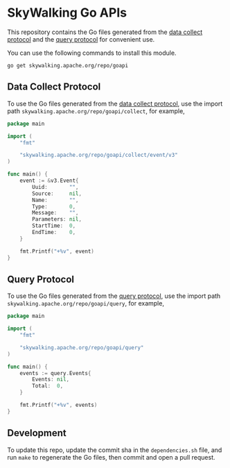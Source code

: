 # SkyWalking Go APIs

This repository contains the Go files generated from
the [data collect protocol](http://github.com/apache/skywalking-data-collect-protocol) and
the [query protocol](http://github.com/apache/skywalking-query-protocol) for convenient use.

You can use the following commands to install this module.

```shell
go get skywalking.apache.org/repo/goapi
```

## Data Collect Protocol

To use the Go files generated from
the [data collect protocol](http://github.com/apache/skywalking-data-collect-protocol), use the import
path `skywalking.apache.org/repo/goapi/collect`, for example,

```go
package main

import (
	"fmt"

	"skywalking.apache.org/repo/goapi/collect/event/v3"
)

func main() {
	event := &v3.Event{
		Uuid:       "",
		Source:     nil,
		Name:       "",
		Type:       0,
		Message:    "",
		Parameters: nil,
		StartTime:  0,
		EndTime:    0,
	}

	fmt.Printf("+%v", event)
}
```

## Query Protocol

To use the Go files generated from the [query protocol](http://github.com/apache/skywalking-query-protocol), use the
import path `skywalking.apache.org/repo/goapi/query`, for example,

```go
package main

import (
	"fmt"

	"skywalking.apache.org/repo/goapi/query"
)

func main() {
	events := query.Events{
		Events: nil,
		Total:  0,
	}

	fmt.Printf("+%v", events)
}
```

## Development

To update this repo, update the commit sha in the `dependencies.sh` file, and run `make` to regenerate the Go files,
then commit and open a pull request.
